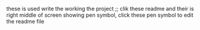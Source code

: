 these is used write the working the project ;; clik these readme and their is right middle of screen showing pen symbol, click these pen symbol to edit the readme file

